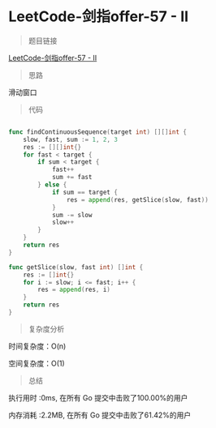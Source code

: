 # LeetCode-剑指offer-57 - II 

>题目链接

[LeetCode-剑指offer-57 - II](https://leetcode-cn.com/problems/he-wei-sde-lian-xu-zheng-shu-xu-lie-lcof/)

> 思路

滑动窗口

>代码

```go

func findContinuousSequence(target int) [][]int {
    slow, fast, sum := 1, 2, 3
    res := [][]int{}
    for fast < target {
        if sum < target {
            fast++
            sum += fast
        } else {
            if sum == target {
                res = append(res, getSlice(slow, fast))
            }
            sum -= slow
            slow++
        }
    }
    return res
}

func getSlice(slow, fast int) []int {
    res := []int{}
    for i := slow; i <= fast; i++ {
        res = append(res, i)
    }
    return res
}

```

>复杂度分析

时间复杂度：O(n)

空间复杂度：O(1)

>总结

执行用时 :0ms, 在所有 Go 提交中击败了100.00%的用户

内存消耗 :2.2MB, 在所有 Go 提交中击败了61.42%的用户
